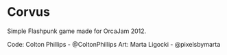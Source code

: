 Corvus
======

Simple Flashpunk game made for OrcaJam 2012. 

Code: Colton Phillips - @ColtonPhillips
Art: Marta Ligocki - @pixelsbymarta